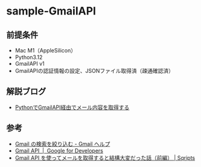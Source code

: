 # sample-GmailAPI

## 前提条件
- Mac M1（AppleSilicon）
- Python3.12
- GmailAPI v1
- GmailAPIの認証情報の設定、JSONファイル取得済（疎通確認済）


## 解説ブログ
- [PythonでGmailAPI経由でメール内容を取得する](https://45395.jp/blog/python_gmailapi/)


## 参考
- [Gmail の検索を絞り込む - Gmail ヘルプ](https://support.google.com/mail/answer/7190?hl=ja)
- [Gmail API  |  Google for Developers](https://developers.google.com/gmail/api/reference/rest?hl=ja)
- [Gmail API を使ってメールを取得すると結構大変だった話（前編） | Sqripts](https://sqripts.com/2022/08/25/20386/)
